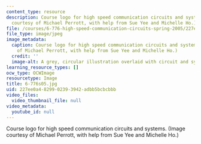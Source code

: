 ```yaml
---
content_type: resource
description: Course logo for high speed communication circuits and systems. (Image
  courtesy of Michael Perrott, with help from Sue Yee and Michelle Ho.)
file: /courses/6-776-high-speed-communication-circuits-spring-2005/227ee0a4829902393942adbb5bcbcbbb_6-776s05.jpg
file_type: image/jpeg
image_metadata:
  caption: Course logo for high speed communication circuits and systems. (Image courtesy
    of Michael Perrott, with help from Sue Yee and Michelle Ho.)
  credit: ''
  image-alt: A grey, circular illustration overlaid with circuit and system diagrams.
learning_resource_types: []
ocw_type: OCWImage
resourcetype: Image
title: 6-776s05.jpg
uid: 227ee0a4-8299-0239-3942-adbb5bcbcbbb
video_files:
  video_thumbnail_file: null
video_metadata:
  youtube_id: null
---
```

Course logo for high speed communication circuits and systems. (Image courtesy of Michael Perrott, with help from Sue Yee and Michelle Ho.)

